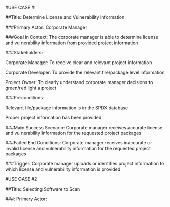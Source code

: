 #USE CASE #!

##Title: Determine License and Vulnerability Information 

###Primary Actor:
Corporate Manager

###Goal in Context:
The corporate manager is able to determine license and vulnerability 
information from provided project information

###Stakeholders: 

Corporate Manager: To receive clear and relevant project information

Corporate Developer: To provide the relevant file/package level information 

Project Owner: To clearly understand corporate manager decisions to green/red light a project 

###Preconditions: 

Relevant file/package information is in the SPDX database

Proper project information has been provided  

###Main Success Scenario:
Corporate manager receives accurate license and vulnerability 
information for the requested project packages

###Failed End Conditions:
Corporate manager receives inaccurate or invalid license and 
vulnerability information for the requested project packages

###Trigger: 
Corporate manager uploads or identifies project information to which license and 
vulnerability information is provided

#USE CASE #2

##Title:
Selecting Software to Scan

###: Primary Actor:
